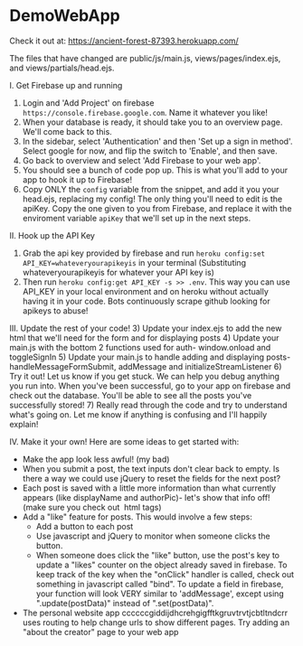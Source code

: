 # DemoWebApp

Check it out at: https://ancient-forest-87393.herokuapp.com/

The files that have changed are public/js/main.js, views/pages/index.ejs, and views/partials/head.ejs.

I. Get Firebase up and running
  1) Login and 'Add Project' on firebase `https://console.firebase.google.com`. Name it whatever you like!
  2) When your database is ready, it should take you to an overview page. We'll come back to this.
  3) In the sidebar, select 'Authentication' and then 'Set up a sign in method'. Select google for now, and flip the switch to 'Enable', and then save.
  4) Go back to overview and select 'Add Firebase to your web app'.
  5) You should see a bunch of code pop up. This is what you'll add to your app to hook it up to Firebase!
  6) Copy ONLY the `config` variable from the snippet, and add it you your head.ejs, replacing my config! The only thing you'll need to edit is the apiKey. Copy the one given to you from Firebase, and replace it with the enviroment variable `apiKey` that we'll set up in the next steps.

II. Hook up the API Key
  1) Grab the api key provided by firebase and run `heroku config:set API_KEY=whateveryourapikeyis` in your terminal (Substituting whateveryourapikeyis for whatever your API key is)
  2) Then run `heroku config:get API_KEY -s >> .env`. This way you can use API_KEY in your local environment and on heroku without actually having it in your code. Bots continuously scrape github looking for apikeys to abuse!

III. Update the rest of your code!
  3) Update your index.ejs to add the new html that we'll need for the form and for displaying posts
  4) Update your main.js with the bottom 2 functions used for auth- window.onload and toggleSignIn
  5) Update your main.js to handle adding and displaying posts- handleMessageFormSubmit, addMessage and initializeStreamListener
  6) Try it out! Let us know if you get stuck. We can help you debug anything you run into. When you've been successful, go to your app on firebase and check out the database. You'll be able to see all the posts you've successfully stored!
  7) Really read through the code and try to understand what's going on. Let me know if anything is confusing and I'll happily explain!

IV. Make it your own! Here are some ideas to get started with:
- Make the app look less awful! (my bad)
- When you submit a post, the text inputs don't clear back to empty. Is there a way we could use jQuery to reset the fields for the next post?
- Each post is saved with a little more information than what currently appears (like displayName and authorPic)- let's show that info off! (make sure you check out <img> html tags)
- Add a "like" feature for posts. This would involve a few steps:
  - Add a button to each post
  - Use javascript and jQuery to monitor when someone clicks the button.
  - When someone does click the "like" button, use the post's key to update a "likes" counter on the object already saved in firebase. To keep track of the key when the "onClick" handler is called, check out something in javascript called "bind". To update a field in firebase, your function will look VERY similar to 'addMessage', except using ".update(postData)" instead of ".set(postData)".
- The personal website app ccccccgiddijdhcrehgigfftkgruvtrvtjcbtltndcrr
uses routing to help change urls to show different pages. Try adding an "about the creator" page to your web app